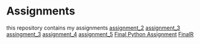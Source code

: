 # Assignments
this repository contains my assignments
[assignment_2](https://github.com/Mcococh/assignemnts/blob/master/assignment2.ipynb)
[assignment_3](https://github.com/Mcococh/assignemnts/blob/master/assignment3.ipynb)
[assingment_3](https://github.com/Mcococh/assignemnts/blob/master/assignment4%20(1)%20(2)%20submit.ipynb)
[assignment_4](https://github.com/Mcococh/assignemnts/blob/master/R_assignment1.ipynb)
[assignment_5](https://github.com/Mcococh/assignemnts/blob/master/Graded_assignment_2upload)
[Final Python Assignment](https://github.com/Mcococh/assignemnts/blob/master/exam_june_7_2018.ipynb)
[FinalR](https://github.com/Mcococh/assignemnts/blob/master/Exam_student-lipolija.ipynb)
